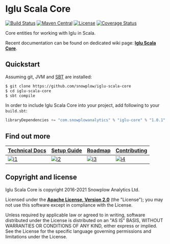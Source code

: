 # Iglu Scala Core

[![Build Status][ci-image]][ci]
[![Maven Central][maven-badge]][maven-link]
[![License][license-image]][license]
[![Coverage Status][coveralls-image]][coveralls]

Core entities for working with Iglu in Scala.

Recent documentation can be found on dedicated wiki page: **[Iglu Scala Core][techdocs]**.

## Quickstart

Assuming git, JVM and [SBT][sbt-site] are installed:

```bash
$ git clone https://github.com/snowplow/iglu-scala-core
$ cd iglu-scala-core
$ sbt compile
```

In order to include Iglu Scala Core into your project, add following to your `build.sbt`:

```scala
libraryDependencies += "com.snowplowanalytics" % "iglu-core" % "1.0.1"
```

## Find out more

| **[Technical Docs][techdocs]**     | **[Setup Guide][setup]**     | **[Roadmap][roadmap]**           | **[Contributing][contributing]**           |
|-------------------------------------|-------------------------------|-----------------------------------|---------------------------------------------|
| [![i1][techdocs-image]][techdocs] | [![i2][setup-image]][setup] | [![i3][roadmap-image]][roadmap] | [![i4][contributing-image]][contributing] |

## Copyright and license

Iglu Scala Core is copyright 2016-2021 Snowplow Analytics Ltd.

Licensed under the **[Apache License, Version 2.0][license]** (the "License");
you may not use this software except in compliance with the License.

Unless required by applicable law or agreed to in writing, software
distributed under the License is distributed on an "AS IS" BASIS,
WITHOUT WARRANTIES OR CONDITIONS OF ANY KIND, either express or implied.
See the License for the specific language governing permissions and
limitations under the License.

[maven-badge]: https://maven-badges.herokuapp.com/maven-central/com.snowplowanalytics/iglu-core_2.13/badge.svg
[maven-link]: https://maven-badges.herokuapp.com/maven-central/com.snowplowanalytics/iglu-core_2.13

[ci]: https://github.com/snowplow/iglu-scala-core/actions?query=workflow%3ACI
[ci-image]: https://github.com/snowplow/iglu-scala-core/workflows/CI/badge.svg

[license-image]: http://img.shields.io/badge/license-Apache--2-blue.svg?style=flat
[license]: http://www.apache.org/licenses/LICENSE-2.0

[coveralls]: https://coveralls.io/github/snowplow/iglu-scala-core?branch=master
[coveralls-image]: https://coveralls.io/repos/github/snowplow/iglu-scala-core/badge.svg?branch=master

[sbt-site]: https://www.scala-sbt.org/

[techdocs]: https://docs.snowplowanalytics.com/docs/pipeline-components-and-applications/iglu/iglu-clients/
[setup]: https://docs.snowplowanalytics.com/docs/pipeline-components-and-applications/iglu/iglu-clients/scala-client-setup/
[roadmap]: https://github.com/snowplow/snowplow/projects/7
[contributing]: https://docs.snowplowanalytics.com/docs/contributing/

[techdocs]: https://docs.snowplowanalytics.com/docs/pipeline-components-and-applications/iglu/common-architecture/iglu-core/
[setup]: https://docs.snowplowanalytics.com/docs/pipeline-components-and-applications/iglu/common-architecture/iglu-core/
[roadmap]: https://github.com/snowplow/snowplow/projects/7
[contributing]: https://docs.snowplowanalytics.com/docs/contributing/

[techdocs-image]: https://d3i6fms1cm1j0i.cloudfront.net/github/images/techdocs.png
[setup-image]: https://d3i6fms1cm1j0i.cloudfront.net/github/images/setup.png
[roadmap-image]: https://d3i6fms1cm1j0i.cloudfront.net/github/images/roadmap.png
[contributing-image]: https://d3i6fms1cm1j0i.cloudfront.net/github/images/contributing.png

